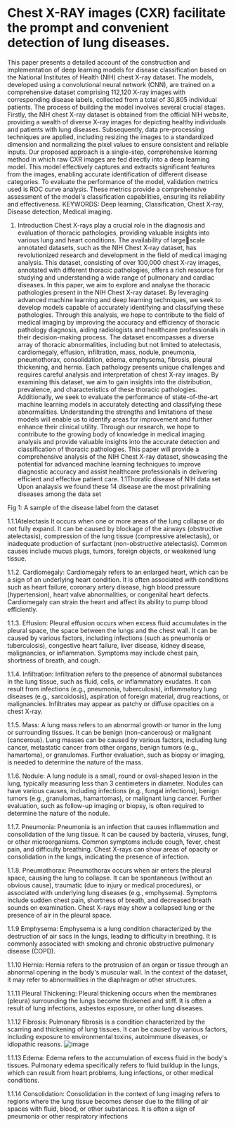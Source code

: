 # Chest X-RAY images (CXR) facilitate the prompt and convenient detection of lung diseases. 
This paper presents a detailed account of the construction and implementation of deep learning models for disease classification based on the National Institutes of Health (NIH) chest X-ray dataset. The models, developed using a convolutional neural network (CNN), are trained on a comprehensive dataset 
comprising 112,120 X-ray images with corresponding disease labels, collected from a total of 30,805 
individual patients. The process of building the model involves several crucial stages. Firstly, the NIH 
chest X-ray dataset is obtained from the official NIH website, providing a wealth of diverse X-ray images 
for depicting healthy individuals and patients with lung diseases. Subsequently, data pre-processing 
techniques are applied, including resizing the images to a standardized dimension and normalizing the 
pixel values to ensure consistent and reliable inputs. Our proposed approach is a single-step, 
comprehensive learning method in which raw CXR images are fed directly into a deep learning model. 
This model effectively captures and extracts significant features from the images, enabling accurate 
identification of different disease categories. To evaluate the performance of the model, validation metrics 
used is ROC curve analysis. These metrics provide a comprehensive assessment of the model's 
classification capabilities, ensuring its reliability and effectiveness.
KEYWORDS: Deep learning, Classification, Chest X-ray, Disease detection, Medical imaging.


1. Introduction 
 Chest X-rays play a crucial role in the diagnosis and evaluation of thoracic pathologies, 
providing valuable insights into various lung and heart conditions. The availability of largescale annotated datasets, such as the NIH Chest X-ray dataset, has revolutionized research 
and development in the field of medical imaging analysis. This dataset, consisting of over 
100,000 chest X-ray images, annotated with different thoracic pathologies, offers a rich 
resource for studying and understanding a wide range of pulmonary and cardiac diseases. In 
this paper, we aim to explore and analyse the thoracic pathologies present in the NIH Chest 
X-ray dataset. By leveraging advanced machine learning and deep learning techniques, we 
seek to develop models capable of accurately identifying and classifying these pathologies. 
Through this analysis, we hope to contribute to the field of medical imaging by improving the 
accuracy and efficiency of thoracic pathology diagnosis, aiding radiologists and healthcare 
professionals in their decision-making process. The dataset encompasses a diverse array of 
thoracic abnormalities, including but not limited to atelectasis, cardiomegaly, effusion, 
infiltration, mass, nodule, pneumonia, pneumothorax, consolidation, edema, emphysema, 
fibrosis, pleural thickening, and hernia. Each pathology presents unique challenges and 
requires careful analysis and interpretation of chest X-ray images. By examining this dataset, 
we aim to gain insights into the distribution, prevalence, and characteristics of these thoracic 
pathologies. 
 Additionally, we seek to evaluate the performance of state-of-the-art machine learning 
models in accurately detecting and classifying these abnormalities. Understanding the 
strengths and limitations of these models will enable us to identify areas for improvement and 
further enhance their clinical utility. Through our research, we hope to contribute to the 
growing body of knowledge in medical imaging analysis and provide valuable insights into 
the accurate detection and classification of thoracic pathologies. This paper will provide a 
comprehensive analysis of the NIH Chest X-ray dataset, showcasing the potential for 
advanced machine learning techniques to improve diagnostic accuracy and assist healthcare 
professionals in delivering efficient and effective patient care.
1.1Thoratic disease of NIH data set
Upon analaysis we found these 14 disease are the most privalining diseases among the data 
set
 
 Fig 1: A sample of the disease label from the dataset

1.1.1Atelectasis 
It occurs when one or more areas of the lung collapse or do not fully expand. It can be caused 
by blockage of the airways (obstructive atelectasis), compression of the lung tissue 
(compressive atelectasis), or inadequate production of surfactant (non-obstructive atelectasis). 
Common causes include mucus plugs, tumors, foreign objects, or weakened lung tissue.

1.1.2. Cardiomegaly: 
Cardiomegaly refers to an enlarged heart, which can be a sign of an underlying heart 
condition. It is often associated with conditions such as heart failure, coronary artery disease, 
high blood pressure (hypertension), heart valve abnormalities, or congenital heart defects. 
Cardiomegaly can strain the heart and affect its ability to pump blood efficiently.

1.1.3. Effusion: 
 Pleural effusion occurs when excess fluid accumulates in the pleural space, the space 
between the lungs and the chest wall. It can be caused by various factors, including infections 
(such as pneumonia or tuberculosis), congestive heart failure, liver disease, kidney disease, 
malignancies, or inflammation. Symptoms may include chest pain, shortness of breath, and 
cough.

1.1.4. Infiltration:
Infiltration refers to the presence of abnormal substances in the lung tissue, such as fluid, 
cells, or inflammatory exudates. It can result from infections (e.g., pneumonia, tuberculosis), 
inflammatory lung diseases (e.g., sarcoidosis), aspiration of foreign material, drug reactions, 
or malignancies. Infiltrates may appear as patchy or diffuse opacities on a chest X-ray.

1.1.5. Mass:
A lung mass refers to an abnormal growth or tumor in the lung or surrounding tissues. It can 
be benign (non-cancerous) or malignant (cancerous). Lung masses can be caused by various 
factors, including lung cancer, metastatic cancer from other organs, benign tumors (e.g., 
hamartoma), or granulomas. Further evaluation, such as biopsy or imaging, is needed to 
determine the nature of the mass.

1.1.6. Nodule:
A lung nodule is a small, round or oval-shaped lesion in the lung, typically measuring less 
than 3 centimeters in diameter. Nodules can have various causes, including infections (e.g., 
fungal infections), benign tumors (e.g., granulomas, hamartomas), or malignant lung cancer. 
Further evaluation, such as follow-up imaging or biopsy, is often required to determine the 
nature of the nodule.

1.1.7. Pneumonia: Pneumonia is an infection that causes inflammation and consolidation of 
the lung tissue. It can be caused by bacteria, viruses, fungi, or other microorganisms. 
Common symptoms include cough, fever, chest pain, and difficulty breathing. Chest X-rays 
can show areas of opacity or consolidation in the lungs, indicating the presence of infection.

1.1.8. Pneumothorax: Pneumothorax occurs when air enters the pleural space, causing the 
lung to collapse. It can be spontaneous (without an obvious cause), traumatic (due to injury or 
medical procedures), or associated with underlying lung diseases (e.g., emphysema). 
Symptoms include sudden chest pain, shortness of breath, and decreased breath sounds on 
examination. Chest X-rays may show a collapsed lung or the presence of air in the pleural 
space.

1.1.9 Emphysema: Emphysema is a lung condition characterized by the destruction of air 
sacs in the lungs, leading to difficulty in breathing. It is commonly associated with smoking 
and chronic obstructive pulmonary disease (COPD).

1.1.10 Hernia: Hernia refers to the protrusion of an organ or tissue through an abnormal 
opening in the body's muscular wall. In the context of the dataset, it may refer to 
abnormalities in the diaphragm or other structures.

1.1.11 Pleural Thickening: Pleural thickening occurs when the membranes (pleura) 
surrounding the lungs become thickened and stiff. It is often a result of lung infections, 
asbestos exposure, or other lung diseases.
 
 1.1.12 Fibrosis: Pulmonary fibrosis is a condition characterized by the scarring and 
thickening of lung tissues. It can be caused by various factors, including exposure to 
environmental toxins, autoimmune diseases, or idiopathic reasons.
 ![image](https://github.com/Kukku20/Lung-disease-classification/assets/125892327/c886b080-b6de-4fdf-9970-fb4cf1603c0a)

 1.1.13 Edema: Edema refers to the accumulation of excess fluid in the body's tissues. 
Pulmonary edema specifically refers to fluid buildup in the lungs, which can result from heart 
problems, lung infections, or other medical conditions.
 
 1.1.14 Consolidation: Consolidation in the context of lung imaging refers to regions where 
the lung tissue becomes denser due to the filling of air spaces with fluid, blood, or other 
substances. It is often a sign of pneumonia or other respiratory infections
